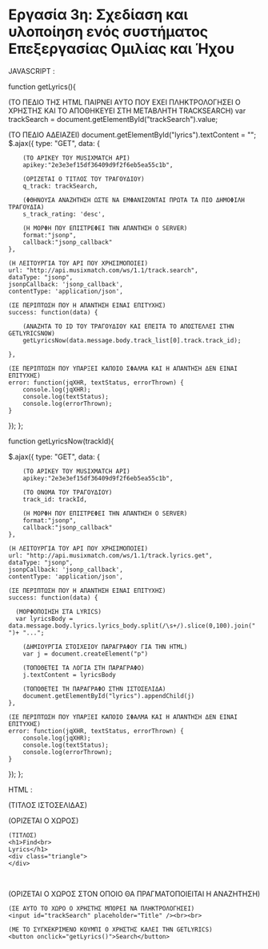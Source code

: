 # Εργασία 3η: Σχεδίαση και υλοποίηση ενός συστήματος Επεξεργασίας Ομιλίας και Ήχου

JAVASCRIPT :

function getLyrics(){

(ΤΟ ΠΕΔΙΟ ΤΗΣ HTML ΠΑΙΡΝΕΙ ΑΥΤΟ ΠΟΥ ΕΧΕΙ ΠΛΗΚΤΡΟΛΟΓΗΣΕΙ Ο ΧΡΗΣΤΗΣ ΚΑΙ ΤΟ ΑΠΟΘΗΚΕΥΕΙ ΣΤΗ ΜΕΤΑΒΛΗΤΗ TRACKSEARCH)
var trackSearch = document.getElementById("trackSearch").value; 

(ΤΟ ΠΕΔΙΟ ΑΔΕΙΑΖΕΙ)
document.getElementById("lyrics").textContent = ""; 
  $.ajax({
    type: "GET",
    data: {
    
        (ΤΟ APIKEY ΤΟΥ MUSIXMATCH API)
        apikey:"2e3e3ef15df36409d9f2f6eb5ea55c1b",
        
        (ΟΡΙΖΕΤΑΙ Ο ΤΙΤΛΟΣ ΤΟΥ ΤΡΑΓΟΥΔΙΟΥ)
        q_track: trackSearch, 
        
        (ΦΘΗΝΟΥΣΑ ΑΝΑΖΗΤΗΣΗ ΩΣΤΕ ΝΑ ΕΜΦΑΝΙΖΟΝΤΑΙ ΠΡΩΤΑ ΤΑ ΠΙΟ ΔΗΜΟΦΙΛΗ ΤΡΑΓΟΥΔΙΑ)
        s_track_rating: 'desc', 
        
        (Η ΜΟΡΦΗ ΠΟΥ ΕΠΙΣΤΡΕΦΕΙ ΤΗΝ ΑΠΑΝΤΗΣΗ Ο SERVER)
        format:"jsonp", 
        callback:"jsonp_callback"
    },
    
    (Η ΛΕΙΤΟΥΡΓΙΑ ΤΟΥ API ΠΟΥ ΧΡΗΣΙΜΟΠΟΙΕΙ)
    url: "http://api.musixmatch.com/ws/1.1/track.search", 
    dataType: "jsonp",
    jsonpCallback: 'jsonp_callback',
    contentType: 'application/json',
    
    (ΣΕ ΠΕΡΙΠΤΩΣΗ ΠΟΥ Η ΑΠΑΝΤΗΣΗ ΕΙΝΑΙ ΕΠΙΤΥΧΗΣ)
    success: function(data) { 
    
        (ΑΝΑΖΗΤΑ ΤΟ ID ΤΟΥ ΤΡΑΓΟΥΔΙΟΥ ΚΑΙ ΕΠΕΙΤΑ ΤΟ ΑΠΟΣΤΕΛΛΕΙ ΣΤΗΝ GETLYRICSNOW)
        getLyricsNow(data.message.body.track_list[0].track.track_id); 

    },
    
    (ΣΕ ΠΕΡΙΠΤΩΣΗ ΠΟΥ ΥΠΑΡΞΕΙ ΚΑΠΟΙΟ ΣΦΑΛΜΑ ΚΑΙ Η ΑΠΑΝΤΗΣΗ ΔΕΝ ΕΙΝΑΙ ΕΠΙΤΥΧΗΣ)
    error: function(jqXHR, textStatus, errorThrown) { 
        console.log(jqXHR);
        console.log(textStatus);
        console.log(errorThrown);
    }    
  });
 };


 function getLyricsNow(trackId){
  
  $.ajax({
    type: "GET",
    data: {
    
        (ΤΟ APIKEY ΤΟΥ MUSIXMATCH API)
        apikey:"2e3e3ef15df36409d9f2f6eb5ea55c1b", 
        
        (ΤΟ ΟΝΟΜΑ ΤΟΥ ΤΡΑΓΟΥΔΙΟΥ)
        track_id: trackId, 
        
        (Η ΜΟΡΦΗ ΠΟΥ ΕΠΙΣΤΡΕΦΕΙ ΤΗΝ ΑΠΑΝΤΗΣΗ Ο SERVER)
        format:"jsonp", 
        callback:"jsonp_callback"
    },
    
    (Η ΛΕΙΤΟΥΡΓΙΑ ΤΟΥ API ΠΟΥ ΧΡΗΣΙΜΟΠΟΙΕΙ)
    url: "http://api.musixmatch.com/ws/1.1/track.lyrics.get", 
    dataType: "jsonp",
    jsonpCallback: 'jsonp_callback',
    contentType: 'application/json',
    
    (ΣΕ ΠΕΡΙΠΤΩΣΗ ΠΟΥ Η ΑΠΑΝΤΗΣΗ ΕΙΝΑΙ ΕΠΙΤΥΧΗΣ)
    success: function(data) { 
    
      (ΜΟΡΦΟΠΟΙΗΣΗ ΣΤΑ LYRICS)
      var lyricsBody = data.message.body.lyrics.lyrics_body.split(/\s+/).slice(0,100).join(" ")+ "..."; 
        
        (ΔΗΜΙΟΥΡΓΙΑ ΣΤΟΙΧΕΙΟΥ ΠΑΡΑΓΡΑΦΟΥ ΓΙΑ ΤΗΝ HTML)
        var j = document.createElement("p") 
        
        (ΤΟΠΟΘΕΤΕΙ ΤΑ ΛΟΓΙΑ ΣΤΗ ΠΑΡΑΓΡΑΦΟ)
        j.textContent = lyricsBody 
        
        (ΤΟΠΟΘΕΤΕΙ ΤΗ ΠΑΡΑΓΡΑΦΟ ΣΤΗΝ ΙΣΤΟΣΕΛΙΔΑ)
        document.getElementById("lyrics").appendChild(j) 
    },
    
    (ΣΕ ΠΕΡΙΠΤΩΣΗ ΠΟΥ ΥΠΑΡΞΕΙ ΚΑΠΟΙΟ ΣΦΑΛΜΑ ΚΑΙ Η ΑΠΑΝΤΗΣΗ ΔΕΝ ΕΙΝΑΙ ΕΠΙΤΥΧΗΣ)
    error: function(jqXHR, textStatus, errorThrown) { 
        console.log(jqXHR);
        console.log(textStatus);
        console.log(errorThrown);
    }    
  });
 };
 
 HTML :
 
 <html>
<head>

  (ΤΙΤΛΟΣ ΙΣΤΟΣΕΛΙΔΑΣ)
  <title>3i ERGASIA</title> 
  
   <!-- PLEASE NO CHANGES BELOW THIS LINE (UNTIL I SAY SO) -->
  <script language="javascript" type="text/javascript" src="libraries/p5.js"></script>
  <script language="javascript" type="text/javascript" src="sketch_3i_ergasia.js"></script>
  <!-- OK, YOU CAN MAKE CHANGES BELOW THIS LINE AGAIN -->
  
</head>
<body>

  (ΟΡΙΖΕΤΑΙ Ο ΧΩΡΟΣ)
  <div class="jumbotron"> 
  
    (ΤΙΤΛΟΣ)
    <h1>Find<br> 
    Lyrics</h1>
    <div class="triangle">
    </div>
  </div>
  
  <br>
  
  (ΟΡΙΖΕΤΑΙ Ο ΧΩΡΟΣ ΣΤΟΝ ΟΠΟΙΟ ΘΑ ΠΡΑΓΜΑΤΟΠΟΙΕΙΤΑΙ Η ΑΝΑΖΗΤΗΣΗ)
  <div id="searchArea"> 
  
    (ΣΕ ΑΥΤΟ ΤΟ ΧΩΡΟ Ο ΧΡΗΣΤΗΣ ΜΠΟΡΕΙ ΝΑ ΠΛΗΚΤΡΟΛΟΓΗΣΕΙ)
    <input id="trackSearch" placeholder="Title" /><br><br> 
    
    (ΜΕ ΤΟ ΣΥΓΚΕΚΡΙΜΕΝΟ ΚΟΥΜΠΙ Ο ΧΡΗΣΤΗΣ ΚΑΛΕΙ ΤΗΝ GETLYRICS)
    <button onclick="getLyrics()">Search</button> 
  </div>

  <div id="lyrics">
    
  </div>
<body>

<script src="https://ajax.googleapis.com/ajax/libs/jquery/1.11.3/jquery.min.js"></script>
<sbody>
</html>
